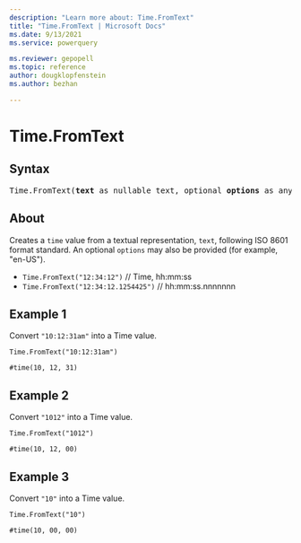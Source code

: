 ```yaml
---
description: "Learn more about: Time.FromText"
title: "Time.FromText | Microsoft Docs"
ms.date: 9/13/2021
ms.service: powerquery

ms.reviewer: gepopell
ms.topic: reference
author: dougklopfenstein
ms.author: bezhan

---
```

# Time.FromText

## Syntax

<pre>
Time.FromText(<b>text</b> as nullable text, optional <b>options</b> as any) as nullable time
</pre>
  
## About

Creates a `time` value from a textual representation, `text`, following ISO 8601 format standard. An optional `options` may also be provided (for example, "en-US").

* `Time.FromText("12:34:12")` // Time, hh:mm:ss
* `Time.FromText("12:34:12.1254425")` // hh:mm:ss.nnnnnnn

## Example 1
Convert `"10:12:31am"` into a Time value.

```powerquery-m
Time.FromText("10:12:31am")
```

`#time(10, 12, 31)`

## Example 2
Convert `"1012"` into a Time value.

```powerquery-m
Time.FromText("1012")
```

`#time(10, 12, 00)`

## Example 3
Convert `"10"` into a Time value.

```powerquery-m
Time.FromText("10")
```

`#time(10, 00, 00)`
